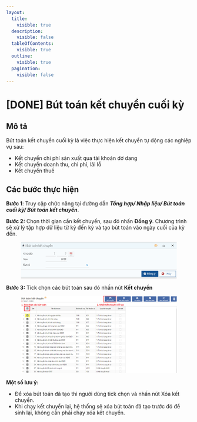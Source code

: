 ```yaml
---
layout:
  title:
    visible: true
  description:
    visible: false
  tableOfContents:
    visible: true
  outline:
    visible: true
  pagination:
    visible: false
---
```


# \[DONE] Bút toán kết chuyển cuối kỳ

## Mô tả

Bút toán kết chuyển cuối kỳ là việc thực hiện kết chuyển tự động các nghiệp vụ sau:

* Kết chuyển chi phí sản xuất qua tài khoản dở dang
* Kết chuyển doanh thu, chi phí, lãi lỗ
* Kết chuyển thuế

## **Các bước thực hiện**

**Bước 1**: Truy cập chức năng tại đường dẫn _**Tổng hợp/ Nhập liệu/ Bút toán cuối kỳ/ Bút toán kết chuyển**_.

**Bước 2:** Chọn thời gian cần kết chuyển, sau đó nhấn **Đồng ý**. Chương trình sẽ xử lý tập hợp dữ liệu từ kỳ đến kỳ và tạo bút toán vào ngày cuối của kỳ đến.

<figure><img src="../../.gitbook/assets/image (196).png" alt=""><figcaption></figcaption></figure>

**Bước 3:** Tick chọn các bút toán sau đó nhấn nút **Kết chuyển**

<figure><img src="../../.gitbook/assets/image (197).png" alt=""><figcaption></figcaption></figure>

**Một số lưu ý:**

* Để xóa bút toán đã tạo thì người dùng tick chọn và nhấn nút Xóa kết chuyển.
* Khi chạy kết chuyển lại, hệ thống sẽ xóa bút toán đã tạo trước đó để sinh lại, không cần phải chạy xóa kết chuyển.
